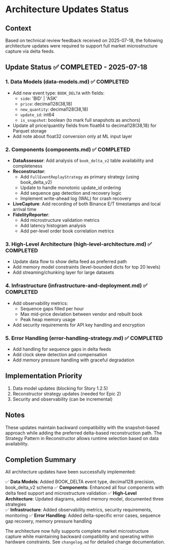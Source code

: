# Architecture Updates Status

## Context
Based on technical review feedback received on 2025-07-18, the following architecture updates were required to support full market microstructure capture via delta feeds.

## Update Status ✅ COMPLETED - 2025-07-18

### 1. Data Models (data-models.md) ✅ COMPLETED
- Add new event type: `BOOK_DELTA` with fields:
  - `side`: 'BID' | 'ASK'
  - `price`: decimal128(38,18)
  - `new_quantity`: decimal128(38,18)
  - `update_id`: int64
  - `is_snapshot`: boolean (to mark full snapshots as anchors)
- Update all price/quantity fields from float64 to decimal128(38,18) for Parquet storage
- Add note about float32 conversion only at ML input layer

### 2. Components (components.md) ✅ COMPLETED
- **DataAssessor**: Add analysis of `book_delta_v2` table availability and completeness
- **Reconstructor**: 
  - Add `FullEventReplayStrategy` as primary strategy (using book_delta_v2)
  - Update to handle monotonic update_id ordering
  - Add sequence gap detection and recovery logic
  - Implement write-ahead log (WAL) for crash recovery
- **LiveCapture**: Add recording of both Binance E/T timestamps and local arrival time
- **FidelityReporter**: 
  - Add microstructure validation metrics
  - Add latency histogram analysis
  - Add per-level order book correlation metrics

### 3. High-Level Architecture (high-level-architecture.md) ✅ COMPLETED
- Update data flow to show delta feed as preferred path
- Add memory model constraints (level-bounded dicts for top 20 levels)
- Add streaming/chunking layer for large datasets

### 4. Infrastructure (infrastructure-and-deployment.md) ✅ COMPLETED
- Add observability metrics:
  - Sequence gaps filled per hour
  - Max mid-price deviation between vendor and rebuilt book
  - Peak heap memory usage
- Add security requirements for API key handling and encryption

### 5. Error Handling (error-handling-strategy.md) ✅ COMPLETED
- Add handling for sequence gaps in delta feeds
- Add clock skew detection and compensation
- Add memory pressure handling with graceful degradation

## Implementation Priority
1. Data model updates (blocking for Story 1.2.5)
2. Reconstructor strategy updates (needed for Epic 2)
3. Security and observability (can be incremental)

## Notes
These updates maintain backward compatibility with the snapshot-based approach while adding the preferred delta-based reconstruction path. The Strategy Pattern in Reconstructor allows runtime selection based on data availability.

## Completion Summary

All architecture updates have been successfully implemented:

✅ **Data Models**: Added BOOK_DELTA event type, decimal128 precision, book_delta_v2 schema
✅ **Components**: Enhanced all four components with delta feed support and microstructure validation
✅ **High-Level Architecture**: Updated diagrams, added memory model, documented three strategies  
✅ **Infrastructure**: Added observability metrics, security requirements, monitoring
✅ **Error Handling**: Added delta-specific error cases, sequence gap recovery, memory pressure handling

The architecture now fully supports complete market microstructure capture while maintaining backward compatibility and operating within hardware constraints. See `changelog.md` for detailed change documentation.
